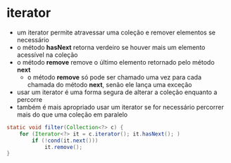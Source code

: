 # iterator

* um iterator permite atravessar uma coleção e remover elementos se necessário
* o método **hasNext** retorna verdeiro se houver mais um elemento acessível na coleção
* o método **remove** remove o último elemento retornado pelo método **next**
  * o método **remove** só pode ser chamado uma vez para cada chamada do método **next**, senão ele lança uma exceção
* usar um iterator é uma forma segura de alterar a coleção enquanto a percorre
* também é mais apropriado usar um iterator se for necessário percorrer mais do que uma coleção em paralelo

```java
static void filter(Collection<?> c) {
    for (Iterator<?> it = c.iterator(); it.hasNext(); )
        if (!cond(it.next()))
            it.remove();
}
```

